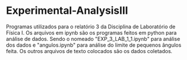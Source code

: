 # Experimental-AnalysisIII
Programas utilizados para o relatório 3 da Disciplina de Laboratório de Física I.
Os arquivos em ipynb são os programas feitos em python para análise de dados. Sendo o nomeado "EXP_3_LAB_1_1.ipynb" para análise dos dados e "angulos.ipynb" para análise do limite de pequenos ângulos feita.
Os outros arquivos de texto colocados são os dados coletados.
